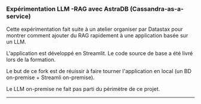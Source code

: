 ### Expérimentation LLM -RAG avec AstraDB (Cassandra-as-a-service)
Cette expérimentation fait suite à un atelier organiser par Datastax pour montrer comment ajouter du RAG rapidement à une application basée sur un LLM.

L'application est développé en Streamlit. Le code source de base a été livré lors de la formation.


Le but de ce fork est de réuissir à faire tourner l'application en local (un BD on-premise + Streamli on-premise).

Le LLM on-premise ne fait pas parti du périmètre de ce projet.

---
